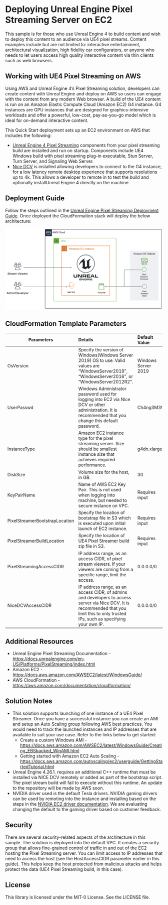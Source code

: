 # Deploying Unreal Engine Pixel Streaming Server on EC2

This sample is for those who use Unreal Engine 4 to build content and wish to deploy this content to an audience via UE4 pixel streams. Content examples include but are not limited to: interactive entertainment, architectural visualization, high fidelity car configurators, or anyone who needs to let users access high quality interactive content via thin clients such as web browsers.

## Working with UE4 Pixel Streaming on AWS

Using AWS and Unreal Engine 4’s Pixel Streaming solution, developers can create content with Unreal Engine and deploy on AWS so users can engage with the content from any modern Web browser. A build of the UE4 content is run on an Amazon Elastic Compute Cloud (Amazon EC2) G4 instance. G4 instances are GPU instances that are designed for graphics-intensive workloads and offer a powerful, low-cost, pay-as-you-go model which is ideal for on-demand interactive content.

This Quick Start deployment sets up an EC2 environment on AWS that includes the following:

* [Unreal Engine 4 Pixel Streaming](https://docs.unrealengine.com/en-US/Platforms/PixelStreaming/index.html) components from your pixel streaming build are installed and run on startup. Components include UE4 Windows build with pixel streaming plug-in executable, Stun Server, Turn Server, and Signaling Web Server.
* [Nice DCV](https://www.google.com/url?sa=t&rct=j&q=&esrc=s&source=web&cd=&cad=rja&uact=8&ved=2ahUKEwjegIuN6YLsAhUIna0KHdNXCBwQFjAAegQIAxAB&url=https%3A%2F%2Faws.amazon.com%2Fhpc%2Fdcv%2F&usg=AOvVaw3zloCNRymwGNnFAuD7OP3M) is installed allowing developers to connect to the G4 instance, for a low latency remote desktop experience that supports resolutions up to 4k. This allows a developer to remote in to test the build and optionally installUnreal Engine 4 directly on the machine.

## Deployment Guide

Follow the steps outlined in the [Unreal Engine Pixel Streaming Deployment Guide](Documentation/Unreal-Engine-Pixel-Streaming-Deployment-Guide.pdf). Once deployed the CloudFormation stack will deploy the below architecture:

![Architecture Diagram](Documentation/Unreal-Engine-Pixel-Streaming-Architecture.png)

## CloudFormation Template Parameters

  | Parameters                      | Details                                                                                   | Default Value      |
  | ---------------------------     |:------------------------------------------------------------------------------------------|:-------------------|
  |OsVersion                        | Specify the version of Windows(Windows Server 2019) OS to use. Valid values are “WindowsServer2019”, “WindowsServer2016”, or “WindowsServer2012R2”. |  Windows Server 2019 |
  |UserPasswd                       | Windows Administrator password used for logging into EC2 via Nice DCV or other administration. It is recommended that you change this default password. | Ch4ng3M3! |
  |InstanceType                     | Amazon EC2 instance type for the pixel streaming server. Size should be smallest instance size that achieves required performance. | g4dn.xlarge |
  |DiskSize                         | Volume size for the host, in GB.  | 30 |
  |KeyPairName                      | Name of AWS EC2 Key Pair. This is not used when logging into machine, but needed to secure instance on VPC. | Requires input |
  |PixelStreamerBootstrapLocation   | Specify the location of bootstrap file in S3 which is executed upon initial launch of EC2 instance.    | Requires input |
  |PixelStreamerBuildLocation       | Specify the location of UE4 Pixel Streamer build zip file in S3. | Requires input |
  |PixelStreamingAccessCIDR         | IP address range, as an access CIDR, of pixel stream viewers. If your viewers are coming from a specific range, limit the access. | 0.0.0.0/0 |
  |NiceDCVAccessCIDR                | IP address range, as an access CIDR, of admins and developers to access server via Nice DCV. It is recommended that you limit this to only trusted IPs, such as specifying your own IP. | 0.0.0.0/0 |

## Additional Resources

* Unreal Engine Pixel Streaming Documentation - <https://docs.unrealengine.com/en-US/Platforms/PixelStreaming/index.html>
* Amazon EC2 - <https://docs.aws.amazon.com/AWSEC2/latest/WindowsGuide/>
* AWS CloudFormation - <https://aws.amazon.com/documentation/cloudformation/>

## Solution Notes

* This solution supports launching of one instance of a UE4 Pixel Streamer. Once you have a successful instance you can create an AMI and setup an Auto Scaling group following AWS best practices. You would need to track the launched instances and IP addresses that are available to suit your use case. Refer to the links below to get started:
  * Create a custom Windows AMI - <https://docs.aws.amazon.com/AWSEC2/latest/WindowsGuide/Creating_EBSbacked_WinAMI.html>
  * Getting started with Amazon EC2 Auto Scaling - <https://docs.aws.amazon.com/autoscaling/ec2/userguide/GettingStartedTutorial.html>
* Unreal Engine 4.26.1. requires an additional C++ runtime that must be installed via NICE DCV remotely or added as part of the bootstrap script. The pixel stream build will fail to execute without this runtime. An update to the repository will be made by AWS soon.
* NVIDIA driver used is the default Tesla drivers. NVIDIA gaming drivers can be used by remoting into the instance and installing based on the steps in the [NVIDIA EC2 driver documentation](https://docs.aws.amazon.com/AWSEC2/latest/WindowsGuide/install-nvidia-driver.html#nvidia-gaming-driver). We are evaluating changing the default to the gaming driver based on customer feedback.

## Security

There are several security-related aspects of the architecture in this sample. The solution is deployed into the default VPC. It creates a security group that allows fine-grained control of traffic in and out of the EC2 hosting the Pixel Streaming server. You can limit access to IP addresses that need to access the host (see the HostAccessCIDR parameter earlier in this guide). This helps keep the host protected from malicious attacks and helps protect the data (UE4 Pixel Streaming build, in this case).

## License

This library is licensed under the MIT-0 License. See the LICENSE file.
